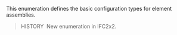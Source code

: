 This enumeration defines the basic configuration types for element assemblies.

> HISTORY&nbsp; New enumeration in IFC2x2.

